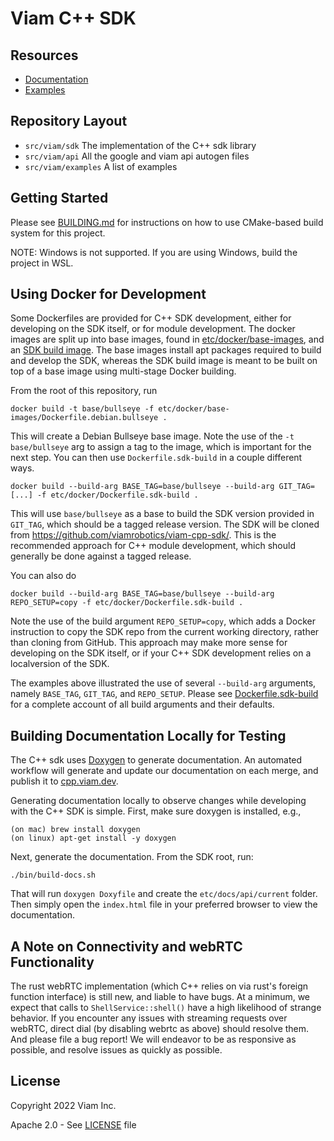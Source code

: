 # Viam C++ SDK

## Resources
* [Documentation](https://cpp.viam.dev)
* [Examples](https://github.com/viamrobotics/viam-cpp-sdk/tree/main/src/viam/examples)

## Repository Layout
- `src/viam/sdk` The implementation of the C++ sdk library
- `src/viam/api` All the google and viam api autogen files
- `src/viam/examples` A list of examples

## Getting Started

Please see [BUILDING.md](https://github.com/viamrobotics/viam-cpp-sdk/blob/main/BUILDING.md) for instructions on how to use CMake-based build system for this project.

NOTE: Windows is not supported. If you are using Windows, build the project in WSL.

## Using Docker for Development

Some Dockerfiles are provided for C++ SDK development, either for developing
on the SDK itself, or for module development. The docker images are split up
into base images, found in [etc/docker/base-images](etc/docker/base-images), and
an [SDK build image](etc/docker/Dockerfile.sdk-build). The base images install
apt packages required to build and develop the SDK, whereas the SDK build image
is meant to be built on top of a base image using multi-stage Docker building.

From the root of this repository, run
```shell
docker build -t base/bullseye -f etc/docker/base-images/Dockerfile.debian.bullseye .
```
This will create a Debian Bullseye base image. Note the use of the `-t base/bullseye`
arg to assign a tag to the image, which is important for the next step. You can then
use `Dockerfile.sdk-build` in a couple different ways.

```shell
docker build --build-arg BASE_TAG=base/bullseye --build-arg GIT_TAG=[...] -f etc/docker/Dockerfile.sdk-build .
```

This will use `base/bullseye` as a base to build the SDK version provided in `GIT_TAG`,
which should be a tagged release version. The SDK will be cloned from 
https://github.com/viamrobotics/viam-cpp-sdk/. This is the recommended approach for
C++ module development, which should generally be done against a tagged release.

You can also do
```shell
docker build --build-arg BASE_TAG=base/bullseye --build-arg REPO_SETUP=copy -f etc/docker/Dockerfile.sdk-build .
```

Note the use of the build argument `REPO_SETUP=copy`, which adds a Docker instruction
to copy the SDK repo from the current working directory, rather than cloning from 
GitHub. This approach may make more sense for developing on the SDK itself, or if
your C++ SDK development relies on a localversion of the SDK.

The examples above illustrated the use of several `--build-arg` arguments, namely
`BASE_TAG`, `GIT_TAG`, and `REPO_SETUP`. Please see 
[Dockerfile.sdk-build](etc/docker/Dockerfile.sdk-build) for a complete account of
all build arguments and their defaults.

## Building Documentation Locally for Testing
The C++ sdk uses [Doxygen](https://www.doxygen.nl/) to generate documentation.
An automated workflow will generate and update our documentation on each merge,
and publish it to [cpp.viam.dev](https://cpp.viam.dev). 

Generating documentation locally to observe changes while developing with the
C++ SDK is simple. 
First, make sure doxygen is installed, e.g.,
```
(on mac) brew install doxygen
(on linux) apt-get install -y doxygen
```

Next, generate the documentation. From the SDK root, run:
```
./bin/build-docs.sh
```

That will run `doxygen Doxyfile` and create the `etc/docs/api/current` folder. Then
simply open the `index.html` file in your preferred browser to view the documentation.

## A Note on Connectivity and webRTC Functionality

The rust webRTC implementation (which C++ relies on via rust's foreign
function interface) is still new, and liable to have bugs. At a
minimum, we expect that calls to `ShellService::shell()` have a high
likelihood of strange behavior. If you encounter any issues with
streaming requests over webRTC, direct dial (by disabling webrtc as
above) should resolve them. And please file a bug report! We will
endeavor to be as responsive as possible, and resolve issues as
quickly as possible.

## License
Copyright 2022 Viam Inc.

Apache 2.0 - See [LICENSE](https://github.com/viamrobotics/viam-cpp-sdk/blob/main/LICENSE) file
